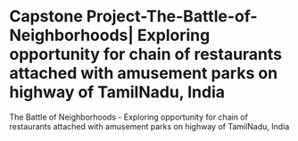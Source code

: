 # Capstone Project-The-Battle-of-Neighborhoods| Exploring opportunity for chain of restaurants attached with amusement parks on highway of TamilNadu, India
The Battle of Neighborhoods - Exploring opportunity for chain of restaurants attached with amusement parks on highway of TamilNadu, India
